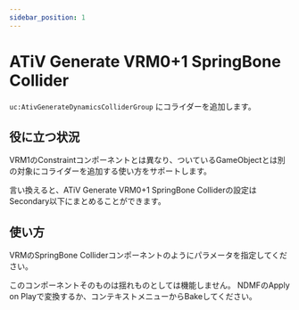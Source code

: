 ```yaml
---
sidebar_position: 1
---
```


# ATiV Generate VRM0+1 SpringBone Collider

`uc:AtivGenerateDynamicsColliderGroup` にコライダーを追加します。

## 役に立つ状況

VRM1のConstraintコンポーネントとは異なり、ついているGameObjectとは別の対象にコライダーを追加する使い方をサポートします。

言い換えると、ATiV Generate VRM0+1 SpringBone Colliderの設定はSecondary以下にまとめることができます。

## 使い方

VRMのSpringBone Colliderコンポーネントのようにパラメータを指定してください。

このコンポーネントそのものは揺れものとしては機能しません。
NDMFのApply on Playで変換するか、コンテキストメニューからBakeしてください。
